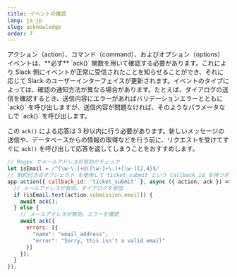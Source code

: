```yaml
---
title: イベントの確認
lang: ja-jp
slug: acknowledge
order: 7
---
```


<div class="section-content">
アクション（action）、コマンド（command）、およびオプション（options）イベントは、**必ず** `ack()` 関数を用いて確認する必要があります。これにより Slack 側にイベントが正常に受信されたことを知らせることができ、それに応じて Slack のユーザーインターフェイスが更新されます。イベントのタイプによっては、確認の通知方法が異なる場合があります。たとえば、ダイアログの送信を確認するとき、送信内容にエラーがあればバリデーションエラーとともに `ack()` を呼び出しますが、送信内容が問題なければ、そのようなパラメータなしで `ack()` を呼び出します。

この `ack()` による応答は 3 秒以内に行う必要があります。新しいメッセージの送信や、データベースからの情報の取得などを行う前に、リクエストを受けてすぐに `ack()` を呼び出して応答を返してしまうことをおすすめします。
</div>

```javascript
// Regex でメールアドレスが有効かチェック
let isEmail = /^[\w-\.]+@([\w-]+\.)+[\w-]{2,4}$/
// 制約付きのオブジェクト を使用して ticket_submit という callback_id を持つダイアログ送信をリスニング
app.action({ callback_id: 'ticket_submit' }, async ({ action, ack }) => {
  // メールアドレスが有効。ダイアログを受信
  if (isEmail.test(action.submission.email)) {
    await ack();
  } else {
    // メールアドレスが無効。エラーを確認
    await ack({
      errors: [{
        "name": "email_address",
        "error": "Sorry, this isn’t a valid email"
      }]
    });
  }
});
```

